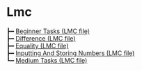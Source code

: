 # Lmc

┣━ [Beginner Tasks (LMC file)](beginner_tasks.lmc)  
┣━ [Difference (LMC file)](difference.lmc)  
┣━ [Equality (LMC file)](equality.lmc)  
┣━ [Inputting And Storing Numbers (LMC file)](inputting_and_storing_numbers.lmc)  
┗━ [Medium Tasks (LMC file)](medium_tasks.lmc)